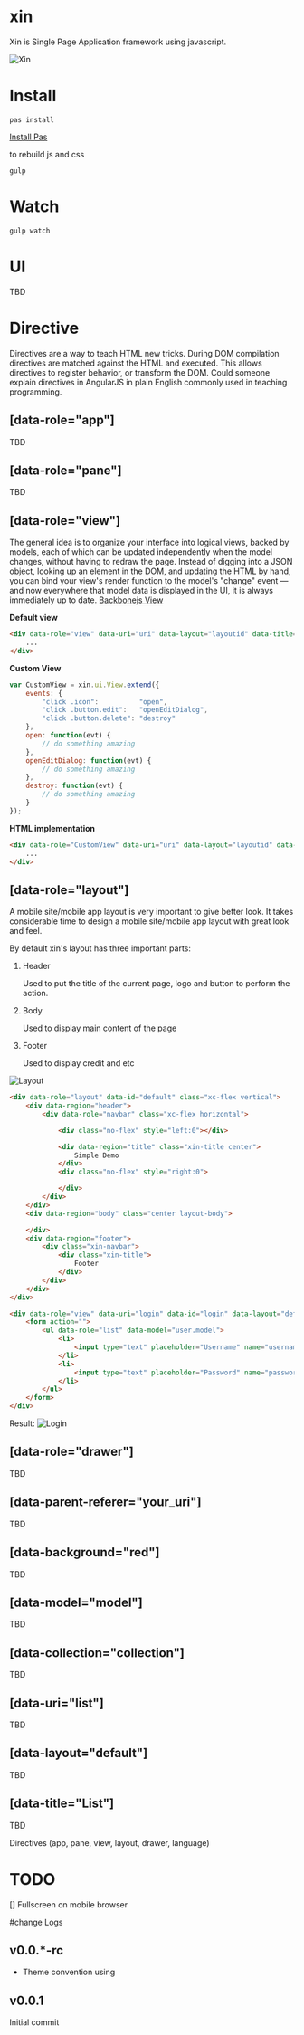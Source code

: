 xin
===

Xin is Single Page Application framework using javascript.

![Xin](http://xinix.co.id/storage/uploads/xin.png "SPA Framework")

# Install

```
pas install
```
[Install Pas](https://github.com/reekoheek/pas "pas - another package management and automation")

to rebuild js and css
```
gulp
```

# Watch

```
gulp watch
```

# UI

TBD

# Directive
Directives are a way to teach HTML new tricks. During DOM compilation directives are matched against the HTML and executed. This allows directives to register behavior, or transform the DOM. Could someone explain directives in AngularJS in plain English commonly used in teaching programming.

## [data-role="app"]
TBD
## [data-role="pane"]
TBD
## [data-role="view"]
The general idea is to organize your interface into logical views, backed by models, each of which can be updated independently when the model changes, without having to redraw the page. Instead of digging into a JSON object, looking up an element in the DOM, and updating the HTML by hand, you can bind your view's render function to the model's "change" event — and now everywhere that model data is displayed in the UI, it is always immediately up to date.
[Backbonejs View](http://backbonejs.org/#View "Read more backbone view concept")

__Default view__
```html
<div data-role="view" data-uri="uri" data-layout="layoutid" data-title="Title">
    ...
</div>
```

__Custom View__
```javascript
var CustomView = xin.ui.View.extend({
    events: {
        "click .icon":          "open",
        "click .button.edit":   "openEditDialog",
        "click .button.delete": "destroy"
    },
    open: function(evt) {
        // do something amazing
    },
    openEditDialog: function(evt) {
        // do something amazing
    },
    destroy: function(evt) {
        // do something amazing
    }
});
```

__HTML implementation__
```html
<div data-role="CustomView" data-uri="uri" data-layout="layoutid" data-title="Title">
    ...
</div>
```

## [data-role="layout"]
A mobile site/mobile app layout is very important to give better look. It takes considerable time to design a mobile site/mobile app layout with great look and feel.

By default xin's layout has three important parts:

1.  Header

    Used to put the title of the current page, logo and button to perform the action.

2.  Body

    Used to display main content of the page

3.  Footer

    Used to display credit and etc


![Layout](./graphics/layout.png "Layout")

```html
<div data-role="layout" data-id="default" class="xc-flex vertical">
    <div data-region="header">
        <div data-role="navbar" class="xc-flex horizontal">

            <div class="no-flex" style="left:0"></div>

            <div data-region="title" class="xin-title center">
                Simple Demo
            </div>
            <div class="no-flex" style="right:0">

            </div>
        </div>
    </div>
    <div data-region="body" class="center layout-body">

    </div>
    <div data-region="footer">
        <div class="xin-navbar">
            <div class="xin-title">
                Footer
            </div>
        </div>
    </div>
</div>

<div data-role="view" data-uri="login" data-id="login" data-layout="default" data-title="Login Title Here">
    <form action="">
        <ul data-role="list" data-model="user.model">
            <li>
                <input type="text" placeholder="Username" name="username" data-bind="name" />
            </li>
            <li>
                <input type="text" placeholder="Password" name="password" />
            </li>
        </ul>
    </form>
</div>
```

Result:
![Login](./graphics/login.png "Login")

## [data-role="drawer"]
TBD
## [data-parent-referer="your_uri"]
TBD
## [data-background="red"]
TBD
## [data-model="model"]
TBD
## [data-collection="collection"]
TBD
## [data-uri="list"]
TBD
## [data-layout="default"]
TBD
## [data-title="List"]
TBD


Directives (app, pane, view, layout, drawer, language)

# TODO

[] Fullscreen on mobile browser

#change Logs

## v0.0.*-rc
*	Theme convention using

## v0.0.1
Initial commit
